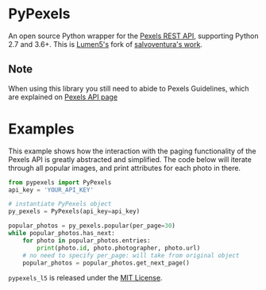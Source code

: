 # PyPexels

An open source Python wrapper for the [Pexels REST
API](https://www.pexels.com/api/), supporting Python 2.7 and 3.6+. This is
[Lumen5's](https://lumen5.com) fork of [salvoventura's
work](https://github.com/salvoventura/pypexels).

## Note

When using this library you still need to abide to Pexels Guidelines,
which are explained on [Pexels API page](https://www.pexels.com/api/)

# Examples

This example shows how the interaction with the paging functionality of
the Pexels API is greatly abstracted and simplified. The code below will
iterate through all popular images, and print attributes for each photo
in there.

```python
from pypexels import PyPexels
api_key = 'YOUR_API_KEY'

# instantiate PyPexels object
py_pexels = PyPexels(api_key=api_key)

popular_photos = py_pexels.popular(per_page=30)
while popular_photos.has_next:
    for photo in popular_photos.entries:
        print(photo.id, photo.photographer, photo.url)
    # no need to specify per_page: will take from original object
    popular_photos = popular_photos.get_next_page()
```

`pypexels_l5` is released under the [MIT
License](http://www.opensource.org/licenses/MIT).
